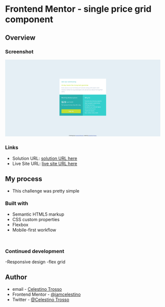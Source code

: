 # Frontend Mentor - single price grid component


## Overview

### Screenshot
![](./images/Screenshot%202023-08-13%20at%2010-18-51%20Frontend%20Mentor%20Single%20Price%20Grid%20Component.png)


### Links
- Solution URL: [solution URL here](https://github.com/iamcelestino/single-price-grid-component-master.git)
- Live Site URL: [live site URL here](https://iamcelestino.github.io/single-price-grid-component-master/)

## My process

- This challenge was pretty simple

### Built with

- Semantic HTML5 markup
- CSS custom properties
- Flexbox
- Mobile-first workflow

```
```
```
```
### Continued development
-Responsive design
-flex grid

## Author
- email - [Celestino Trosso](trcelestino488@gmail.com)
- Frontend Mentor - [@iamcelestino](https://www.frontendmentor.io/profile/iamcelestino)
- Twitter - [@Celestino Trosso](https://twitter.com/CTrosso)

